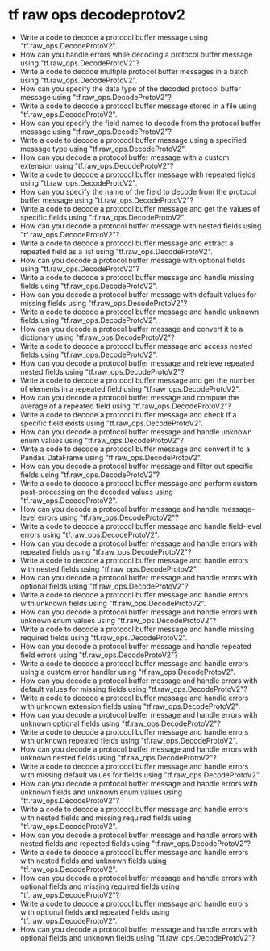 # tf raw ops decodeprotov2

- Write a code to decode a protocol buffer message using "tf.raw_ops.DecodeProtoV2".
- How can you handle errors while decoding a protocol buffer message using "tf.raw_ops.DecodeProtoV2"?
- Write a code to decode multiple protocol buffer messages in a batch using "tf.raw_ops.DecodeProtoV2".
- How can you specify the data type of the decoded protocol buffer message using "tf.raw_ops.DecodeProtoV2"?
- Write a code to decode a protocol buffer message stored in a file using "tf.raw_ops.DecodeProtoV2".
- How can you specify the field names to decode from the protocol buffer message using "tf.raw_ops.DecodeProtoV2"?
- Write a code to decode a protocol buffer message using a specified message type using "tf.raw_ops.DecodeProtoV2".
- How can you decode a protocol buffer message with a custom extension using "tf.raw_ops.DecodeProtoV2"?
- Write a code to decode a protocol buffer message with repeated fields using "tf.raw_ops.DecodeProtoV2".
- How can you specify the name of the field to decode from the protocol buffer message using "tf.raw_ops.DecodeProtoV2"?
- Write a code to decode a protocol buffer message and get the values of specific fields using "tf.raw_ops.DecodeProtoV2".
- How can you decode a protocol buffer message with nested fields using "tf.raw_ops.DecodeProtoV2"?
- Write a code to decode a protocol buffer message and extract a repeated field as a list using "tf.raw_ops.DecodeProtoV2".
- How can you decode a protocol buffer message with optional fields using "tf.raw_ops.DecodeProtoV2"?
- Write a code to decode a protocol buffer message and handle missing fields using "tf.raw_ops.DecodeProtoV2".
- How can you decode a protocol buffer message with default values for missing fields using "tf.raw_ops.DecodeProtoV2"?
- Write a code to decode a protocol buffer message and handle unknown fields using "tf.raw_ops.DecodeProtoV2".
- How can you decode a protocol buffer message and convert it to a dictionary using "tf.raw_ops.DecodeProtoV2"?
- Write a code to decode a protocol buffer message and access nested fields using "tf.raw_ops.DecodeProtoV2".
- How can you decode a protocol buffer message and retrieve repeated nested fields using "tf.raw_ops.DecodeProtoV2"?
- Write a code to decode a protocol buffer message and get the number of elements in a repeated field using "tf.raw_ops.DecodeProtoV2".
- How can you decode a protocol buffer message and compute the average of a repeated field using "tf.raw_ops.DecodeProtoV2"?
- Write a code to decode a protocol buffer message and check if a specific field exists using "tf.raw_ops.DecodeProtoV2".
- How can you decode a protocol buffer message and handle unknown enum values using "tf.raw_ops.DecodeProtoV2"?
- Write a code to decode a protocol buffer message and convert it to a Pandas DataFrame using "tf.raw_ops.DecodeProtoV2".
- How can you decode a protocol buffer message and filter out specific fields using "tf.raw_ops.DecodeProtoV2"?
- Write a code to decode a protocol buffer message and perform custom post-processing on the decoded values using "tf.raw_ops.DecodeProtoV2".
- How can you decode a protocol buffer message and handle message-level errors using "tf.raw_ops.DecodeProtoV2"?
- Write a code to decode a protocol buffer message and handle field-level errors using "tf.raw_ops.DecodeProtoV2".
- How can you decode a protocol buffer message and handle errors with repeated fields using "tf.raw_ops.DecodeProtoV2"?
- Write a code to decode a protocol buffer message and handle errors with nested fields using "tf.raw_ops.DecodeProtoV2".
- How can you decode a protocol buffer message and handle errors with optional fields using "tf.raw_ops.DecodeProtoV2"?
- Write a code to decode a protocol buffer message and handle errors with unknown fields using "tf.raw_ops.DecodeProtoV2".
- How can you decode a protocol buffer message and handle errors with unknown enum values using "tf.raw_ops.DecodeProtoV2"?
- Write a code to decode a protocol buffer message and handle missing required fields using "tf.raw_ops.DecodeProtoV2".
- How can you decode a protocol buffer message and handle repeated field errors using "tf.raw_ops.DecodeProtoV2"?
- Write a code to decode a protocol buffer message and handle errors using a custom error handler using "tf.raw_ops.DecodeProtoV2".
- How can you decode a protocol buffer message and handle errors with default values for missing fields using "tf.raw_ops.DecodeProtoV2"?
- Write a code to decode a protocol buffer message and handle errors with unknown extension fields using "tf.raw_ops.DecodeProtoV2".
- How can you decode a protocol buffer message and handle errors with unknown optional fields using "tf.raw_ops.DecodeProtoV2"?
- Write a code to decode a protocol buffer message and handle errors with unknown repeated fields using "tf.raw_ops.DecodeProtoV2".
- How can you decode a protocol buffer message and handle errors with unknown nested fields using "tf.raw_ops.DecodeProtoV2"?
- Write a code to decode a protocol buffer message and handle errors with missing default values for fields using "tf.raw_ops.DecodeProtoV2".
- How can you decode a protocol buffer message and handle errors with unknown fields and unknown enum values using "tf.raw_ops.DecodeProtoV2"?
- Write a code to decode a protocol buffer message and handle errors with nested fields and missing required fields using "tf.raw_ops.DecodeProtoV2".
- How can you decode a protocol buffer message and handle errors with nested fields and repeated fields using "tf.raw_ops.DecodeProtoV2"?
- Write a code to decode a protocol buffer message and handle errors with nested fields and unknown fields using "tf.raw_ops.DecodeProtoV2".
- How can you decode a protocol buffer message and handle errors with optional fields and missing required fields using "tf.raw_ops.DecodeProtoV2"?
- Write a code to decode a protocol buffer message and handle errors with optional fields and repeated fields using "tf.raw_ops.DecodeProtoV2".
- How can you decode a protocol buffer message and handle errors with optional fields and unknown fields using "tf.raw_ops.DecodeProtoV2"?